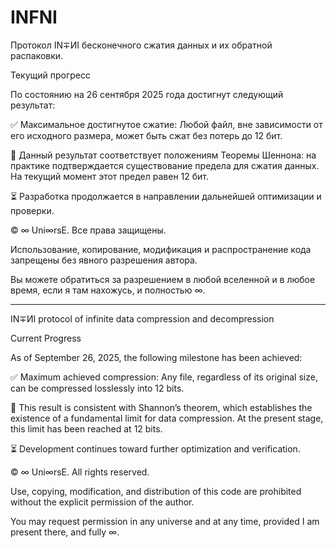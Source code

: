 # INFNI
Протокол IN∓ИI бесконечного сжатия данных и их обратной распаковки.



Текущий прогресс

По состоянию на 26 сентября 2025 года достигнут следующий результат:

✅ Максимальное достигнутое сжатие:
Любой файл, вне зависимости от его исходного размера, может быть сжат без потерь до 12 бит.

📌 Данный результат соответствует положениям Теоремы Шеннона: на практике подтверждается существование предела для сжатия данных. На текущий момент этот предел равен 12 бит.

⏳ Разработка продолжается в направлении дальнейшей оптимизации и проверки.

© ∞ Uni∞rsE. Все права защищены.

Использование, копирование, модификация и распространение кода
запрещены без явного разрешения автора.

Вы можете обратиться за разрешением в любой вселенной и в любое время,
если я там нахожусь, и полностью ∞.

---
IN∓ИI protocol of infinite data compression and decompression

Current Progress

As of September 26, 2025, the following milestone has been achieved:

✅ Maximum achieved compression:
Any file, regardless of its original size, can be compressed losslessly into 12 bits.

📌 This result is consistent with Shannon’s theorem, which establishes the existence of a fundamental limit for data compression. At the present stage, this limit has been reached at 12 bits.

⏳ Development continues toward further optimization and verification.

© ∞ Uni∞rsE. All rights reserved.

Use, copying, modification, and distribution of this code
are prohibited without the explicit permission of the author.

You may request permission in any universe and at any time,
provided I am present there, and fully ∞.
